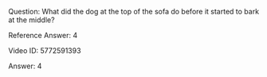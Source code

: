 Question: What did the dog at the top of the sofa do before it started to bark at the middle?

Reference Answer: 4

Video ID: 5772591393

Answer: 4

